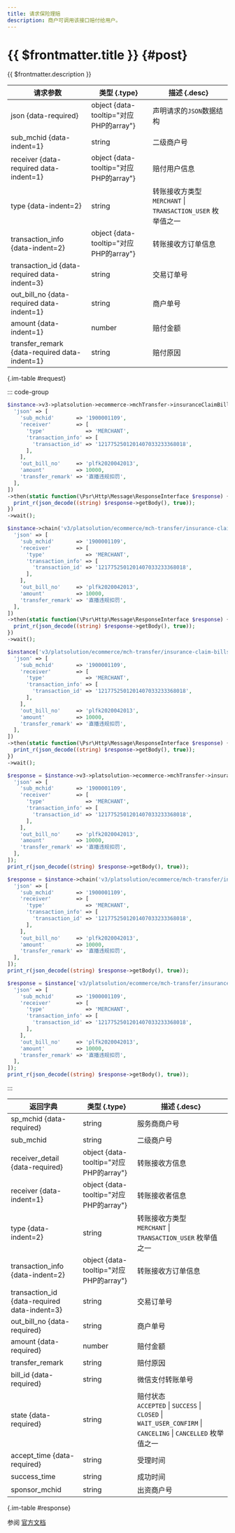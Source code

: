 ```yaml
---
title: 请求保险理赔
description: 商户可调用该接口赔付给用户。
---
```


# {{ $frontmatter.title }} {#post}

{{ $frontmatter.description }}

| 请求参数 | 类型 {.type} | 描述 {.desc}
| --- | --- | ---
| json {data-required} | object {data-tooltip="对应PHP的array"} | 声明请求的`JSON`数据结构
| sub_mchid {data-indent=1} | string | 二级商户号
| receiver {data-required data-indent=1} | object {data-tooltip="对应PHP的array"} | 赔付用户信息
| type {data-indent=2} | string | 转账接收方类型<br/>`MERCHANT` \| `TRANSACTION_USER` 枚举值之一
| transaction_info {data-indent=2} | object {data-tooltip="对应PHP的array"} | 转账接收方订单信息
| transaction_id {data-required data-indent=3} | string | 交易订单号
| out_bill_no {data-required data-indent=1} | string | 商户单号
| amount {data-indent=1} | number | 赔付金额
| transfer_remark {data-required data-indent=1} | string | 赔付原因

{.im-table #request}

::: code-group

```php [异步纯链式]
$instance->v3->platsolution->ecommerce->mchTransfer->insuranceClaimBills->postAsync([
  'json' => [
    'sub_mchid'       => '1900001109',
    'receiver'        => [
      'type'             => 'MERCHANT',
      'transaction_info' => [
        'transaction_id' => '1217752501201407033233368018',
      ],
    ],
    'out_bill_no'     => 'plfk2020042013',
    'amount'          => 10000,
    'transfer_remark' => '直播违规扣罚',
  ],
])
->then(static function(\Psr\Http\Message\ResponseInterface $response) {
  print_r(json_decode((string) $response->getBody(), true));
})
->wait();
```

```php [异步声明式]
$instance->chain('v3/platsolution/ecommerce/mch-transfer/insurance-claim-bills')->postAsync([
  'json' => [
    'sub_mchid'       => '1900001109',
    'receiver'        => [
      'type'             => 'MERCHANT',
      'transaction_info' => [
        'transaction_id' => '1217752501201407033233368018',
      ],
    ],
    'out_bill_no'     => 'plfk2020042013',
    'amount'          => 10000,
    'transfer_remark' => '直播违规扣罚',
  ],
])
->then(static function(\Psr\Http\Message\ResponseInterface $response) {
  print_r(json_decode((string) $response->getBody(), true));
})
->wait();
```

```php [异步属性式]
$instance['v3/platsolution/ecommerce/mch-transfer/insurance-claim-bills']->postAsync([
  'json' => [
    'sub_mchid'       => '1900001109',
    'receiver'        => [
      'type'             => 'MERCHANT',
      'transaction_info' => [
        'transaction_id' => '1217752501201407033233368018',
      ],
    ],
    'out_bill_no'     => 'plfk2020042013',
    'amount'          => 10000,
    'transfer_remark' => '直播违规扣罚',
  ],
])
->then(static function(\Psr\Http\Message\ResponseInterface $response) {
  print_r(json_decode((string) $response->getBody(), true));
})
->wait();
```

```php [同步纯链式]
$response = $instance->v3->platsolution->ecommerce->mchTransfer->insuranceClaimBills->post([
  'json' => [
    'sub_mchid'       => '1900001109',
    'receiver'        => [
      'type'             => 'MERCHANT',
      'transaction_info' => [
        'transaction_id' => '1217752501201407033233368018',
      ],
    ],
    'out_bill_no'     => 'plfk2020042013',
    'amount'          => 10000,
    'transfer_remark' => '直播违规扣罚',
  ],
]);
print_r(json_decode((string) $response->getBody(), true));
```

```php [同步声明式]
$response = $instance->chain('v3/platsolution/ecommerce/mch-transfer/insurance-claim-bills')->post([
  'json' => [
    'sub_mchid'       => '1900001109',
    'receiver'        => [
      'type'             => 'MERCHANT',
      'transaction_info' => [
        'transaction_id' => '1217752501201407033233368018',
      ],
    ],
    'out_bill_no'     => 'plfk2020042013',
    'amount'          => 10000,
    'transfer_remark' => '直播违规扣罚',
  ],
]);
print_r(json_decode((string) $response->getBody(), true));
```

```php [同步属性式]
$response = $instance['v3/platsolution/ecommerce/mch-transfer/insurance-claim-bills']->post([
  'json' => [
    'sub_mchid'       => '1900001109',
    'receiver'        => [
      'type'             => 'MERCHANT',
      'transaction_info' => [
        'transaction_id' => '1217752501201407033233368018',
      ],
    ],
    'out_bill_no'     => 'plfk2020042013',
    'amount'          => 10000,
    'transfer_remark' => '直播违规扣罚',
  ],
]);
print_r(json_decode((string) $response->getBody(), true));
```

:::

| 返回字典 | 类型 {.type} | 描述 {.desc}
| --- | --- | ---
| sp_mchid {data-required} | string | 服务商商户号
| sub_mchid | string | 二级商户号
| receiver_detail {data-required} | object {data-tooltip="对应PHP的array"} | 转账接收方信息
| receiver {data-indent=1} | object {data-tooltip="对应PHP的array"} | 转账接收者信息
| type {data-indent=2} | string | 转账接收方类型<br/>`MERCHANT` \| `TRANSACTION_USER` 枚举值之一
| transaction_info {data-indent=2} | object {data-tooltip="对应PHP的array"} | 转账接收方订单信息
| transaction_id {data-required data-indent=3} | string | 交易订单号
| out_bill_no {data-required} | string | 商户单号
| amount {data-required} | number | 赔付金额
| transfer_remark | string | 赔付原因
| bill_id {data-required} | string | 微信支付转账单号
| state {data-required} | string | 赔付状态<br/>`ACCEPTED` \| `SUCCESS` \| `CLOSED` \| `WAIT_USER_CONFIRM` \| `CANCELING` \| `CANCELLED` 枚举值之一
| accept_time {data-required} | string | 受理时间
| success_time | string | 成功时间
| sponsor_mchid | string | 出资商户号

{.im-table #response}

参阅 [官方文档](https://pay.weixin.qq.com/doc/v3/partner/4013504184)
